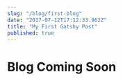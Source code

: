 ```yaml
---
slug: "/blog/first-blog"
date: "2017-07-12T17:12:33.962Z"
title: "My First Gatsby Post"
published: true
---
```


# Blog Coming Soon
